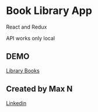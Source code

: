 # Book Library App

React and Redux

API works only local

## DEMO

[Library Books](https://maximnag.github.io/library/)

## Created by Max N

[Linkedin](https://www.linkedin.com/in/maxim-nagorniy-65875b11a/)

